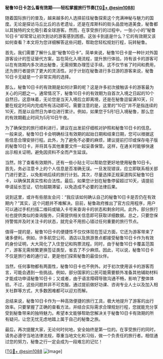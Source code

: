 **秘鲁10日卡怎么看有效期——轻松掌握旅行节奏[[TG💪+ @esim1088](https://t.me/s/esim1088)]**

随着国际旅行的普及，越来越多的人选择前往秘鲁探索这个充满神秘与魅力的国度。无论是探访马丘比丘的古老遗址，还是在库斯科的街头品尝地道美食，秘鲁都以其独特的文化吸引着全球游客。然而，在享受旅行的过程中，一张小小的“秘鲁10日卡”却常常让初次到访的游客感到困惑。这张卡到底是什么？它的有效期又该如何查看？本文将为您详细解答这些问题，帮助您轻松规划行程，玩转秘鲁。

首先，我们需要了解什么是“秘鲁10日卡”。简单来说，秘鲁10日卡是一种针对外国游客设计的签证替代方案，旨在简化入境流程，提升旅行体验。持有该卡的游客可以在有效期内多次进出秘鲁，无需频繁办理签证手续。这不仅节省了时间和费用，还为旅行者提供了更大的灵活性。对于计划在秘鲁进行多日游的游客来说，秘鲁10日卡无疑是一个非常实用的选择。

那么，秘鲁10日卡的有效期是如何计算的呢？这是许多初次接触该卡的游客最为关心的问题之一。通常情况下，秘鲁10日卡的有效期为自首次入境之日起的10个自然日。这意味着，无论您是当天入境后立即离境，还是在秘鲁逗留满10天，只要在规定时间内完成所有活动即可。需要注意的是，这里的“10日”并不是指连续的10天，而是以自然日为单位进行累计。例如，如果您于5月1日入境秘鲁，那么您的有效期截止时间为5月10日午夜。

为了确保您的旅行顺利进行，建议在出发前仔细核对护照和秘鲁10日卡的信息。一般来说，秘鲁10日卡会明确标注有效期的起始日期和结束日期，您可以根据这些信息合理安排行程。此外，为了避免不必要的麻烦，建议提前打印或保存电子版的秘鲁10日卡，并将其与其他重要文件一起妥善保管。这样，在通关时能够快速出示相关证明，避免因资料不全而产生延误。

当然，除了查看有效期外，还有一些小贴士可以帮助您更好地使用秘鲁10日卡。首先，务必注意卡上的个人信息是否准确无误。一旦发现错误，应立即联系相关部门进行更正，以免影响后续的旅行计划。其次，尽量选择正规渠道购买秘鲁10日卡，以确保其真实性和合法性。最后，如果您计划在秘鲁停留超过10天，请提前申请延长签证，切勿超期滞留，以免造成不必要的法律后果。

说到这里，或许有些朋友会问：“我应该如何确认自己的秘鲁10日卡是否仍在有效期内？”其实，这个问题并不难解决。目前，秘鲁政府推出了官方应用程序，用户可以通过手机扫描二维码或输入卡号来查询卡的状态和剩余时间。此外，部分旅行社也提供类似的查询服务，只需提供相关信息即可获取详细数据。总之，只要您保持警惕并及时关注卡的状态，就完全不用担心错过任何重要的旅行节点。

值得一提的是，秘鲁10日卡的便捷性不仅仅体现在签证方面，它还为游客带来了诸多便利。例如，许多航空公司、酒店以及旅游景点都接受秘鲁10日卡作为有效的身份证明，大大简化了入住登记和购票流程。同时，由于秘鲁10日卡覆盖范围广，游客无需频繁更换签证类型，省去了不少麻烦。因此，可以说，秘鲁10日卡不仅是旅行者的通行证，更是他们探索秘鲁的最佳伙伴。

当然，任何事物都有两面性，秘鲁10日卡也不例外。对于初次使用该卡的游客而言，可能会遇到一些挑战。例如，部分国家的公民可能需要额外准备其他辅助材料才能成功申请秘鲁10日卡；又或者，由于语言障碍导致沟通不畅，影响了整体体验。不过，这些问题并非不可克服。通过提前做好功课、咨询专业人士以及加入相关社群等方式，大多数困难都可以迎刃而解。

总结来说，秘鲁10日卡作为一种高效便捷的旅行工具，极大地提升了游客的出行效率。只要掌握了正确的查看方法，并结合实际需求合理规划行程，您就能充分享受到秘鲁带来的独特魅力。希望本文能够帮助您解决关于秘鲁10日卡有效期的所有疑问，让您无忧无虑地踏上属于自己的秘鲁之旅。

最后，再次提醒大家，无论何时何地，安全始终是第一位的。在享受旅行的同时，请务必遵守当地法律法规，尊重当地文化和习俗，做一个负责任的旅行者。相信通过您的努力，秘鲁之行一定会成为一段难忘的记忆！

[[TG💪+ @esim1088](https://t.me/s/esim1088) ![Image](https://i.postimg.cc/4NQfJmqS/Snipaste-2025-05-13-00-14-12.png)]
